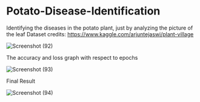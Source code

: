 # Potato-Disease-Identification
Identifying the diseases in the potato plant, just by analyzing the picture of the leaf
Dataset credits: https://www.kaggle.com/arjuntejaswi/plant-village

![Screenshot (92)](https://user-images.githubusercontent.com/100411386/208169542-5669d0e3-ddd5-4372-aa8e-130a2aae0b71.png)


The accuracy and loss graph with respect to epochs 

![Screenshot (93)](https://user-images.githubusercontent.com/100411386/208169624-57c1932b-6611-412f-a2f9-1e34fb174568.png)


Final Result 

![Screenshot (94)](https://user-images.githubusercontent.com/100411386/208169759-f0cf7c34-3389-4374-9ade-0eadfb15dbd2.png)
